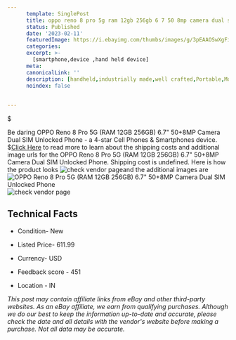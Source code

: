 ```yaml
---
      template: SinglePost
      title: oppo reno 8 pro 5g ram 12gb 256gb 6 7 50 8mp camera dual sim unlocked phone
      status: Published
      date: '2023-02-11'
      featuredImage: https://i.ebayimg.com/thumbs/images/g/3pEAAOSwXgFi~RSO/s-l225.jpg
      categories: 
      excerpt: >-
        [smartphone,device ,hand held device]
      meta:
      canonicalLink: ''
      description: [handheld,industrially made,well crafted,Portable,Mobile,Compact,Convenient,Lightweight,Maneuverable,Man-portable,Miniature,Carriable,Hand-held,Light,Holdable,Transportable,Mobile device,Pocket-sized,On-the-go,Wireless,Cordless,Compact size,Convenient size, smartphone,device ,hand held device]
      noindex: false
      
        
---
```

$

Be daring OPPO Reno 8 Pro 5G (RAM 12GB 256GB) 6.7" 50+8MP Camera Dual SIM Unlocked Phone - a 4-star Cell Phones & Smartphones device.
$[Click Here](https://www.ebay.com/itm/334535107743?hash=item4de3d8a49f%3Ag%3A3pEAAOSwXgFi%7ERSO&mkevt=1&mkcid=1&mkrid=711-53200-19255-0&campid=%253CePNCampaignId%253E&customid=%253CreferenceId%253E&toolid=10049) to read more to learn about the shipping costs and additional image urls for the OPPO Reno 8 Pro 5G (RAM 12GB 256GB) 6.7" 50+8MP Camera Dual SIM Unlocked Phone. Shipping cost is undefined. Here is how the product looks ![check vendor page](https://i.ebayimg.com/thumbs/images/g/3pEAAOSwXgFi~RSO/s-l225.jpg)and the additional images are![OPPO Reno 8 Pro 5G (RAM 12GB 256GB) 6.7" 50+8MP Camera Dual SIM Unlocked Phone](https://i.ebayimg.com/images/g/3pEAAOSwXgFi~RSO/s-l960.jpg)![check vendor page](https://origin-galleryplus.ebayimg.com/ws/web/334535107743_2_0_1/225x225.jpg,https://origin-galleryplus.ebayimg.com/ws/web/334535107743_3_0_1/225x225.jpg,https://origin-galleryplus.ebayimg.com/ws/web/334535107743_4_0_1/225x225.jpg,https://origin-galleryplus.ebayimg.com/ws/web/334535107743_5_0_1/225x225.jpg)



 ## Technical Facts 



     
      

 - Condition- New 


      

 - Listed Price- 611.99 


      

 - Currency- USD 


      

 - Feedback score - 451 


      

 - Location - IN 


      
      

 *_This post may contain affiliate links from eBay and other third-party websites. As an eBay affiliate, we earn from qualifying purchases. Although we do our best to keep the information up-to-date and accurate, please check the date and all details with the vendor's website before making a purchase. Not all data may be accurate._*






